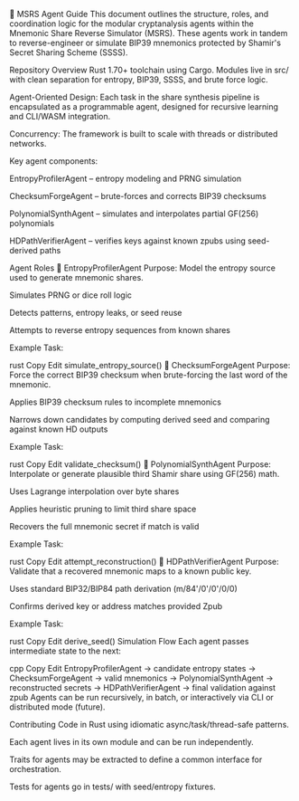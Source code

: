 🔐 MSRS Agent Guide
This document outlines the structure, roles, and coordination logic for the modular cryptanalysis agents within the Mnemonic Share Reverse Simulator (MSRS). These agents work in tandem to reverse-engineer or simulate BIP39 mnemonics protected by Shamir's Secret Sharing Scheme (SSSS).

Repository Overview
Rust 1.70+ toolchain using Cargo. Modules live in src/ with clean separation for entropy, BIP39, SSSS, and brute force logic.

Agent-Oriented Design: Each task in the share synthesis pipeline is encapsulated as a programmable agent, designed for recursive learning and CLI/WASM integration.

Concurrency: The framework is built to scale with threads or distributed networks.

Key agent components:

EntropyProfilerAgent – entropy modeling and PRNG simulation

ChecksumForgeAgent – brute-forces and corrects BIP39 checksums

PolynomialSynthAgent – simulates and interpolates partial GF(256) polynomials

HDPathVerifierAgent – verifies keys against known zpubs using seed-derived paths

Agent Roles
🧬 EntropyProfilerAgent
Purpose: Model the entropy source used to generate mnemonic shares.

Simulates PRNG or dice roll logic

Detects patterns, entropy leaks, or seed reuse

Attempts to reverse entropy sequences from known shares

Example Task:

rust
Copy
Edit
simulate_entropy_source()
🔎 ChecksumForgeAgent
Purpose: Force the correct BIP39 checksum when brute-forcing the last word of the mnemonic.

Applies BIP39 checksum rules to incomplete mnemonics

Narrows down candidates by computing derived seed and comparing against known HD outputs

Example Task:

rust
Copy
Edit
validate_checksum()
🧪 PolynomialSynthAgent
Purpose: Interpolate or generate plausible third Shamir share using GF(256) math.

Uses Lagrange interpolation over byte shares

Applies heuristic pruning to limit third share space

Recovers the full mnemonic secret if match is valid

Example Task:

rust
Copy
Edit
attempt_reconstruction()
🔐 HDPathVerifierAgent
Purpose: Validate that a recovered mnemonic maps to a known public key.

Uses standard BIP32/BIP84 path derivation (m/84'/0'/0'/0/0)

Confirms derived key or address matches provided Zpub

Example Task:

rust
Copy
Edit
derive_seed()
Simulation Flow
Each agent passes intermediate state to the next:

cpp
Copy
Edit
EntropyProfilerAgent
    → candidate entropy states
    → ChecksumForgeAgent
        → valid mnemonics
        → PolynomialSynthAgent
            → reconstructed secrets
            → HDPathVerifierAgent
                → final validation against zpub
Agents can be run recursively, in batch, or interactively via CLI or distributed mode (future).

Contributing
Code in Rust using idiomatic async/task/thread-safe patterns.

Each agent lives in its own module and can be run independently.

Traits for agents may be extracted to define a common interface for orchestration.

Tests for agents go in tests/ with seed/entropy fixtures.
